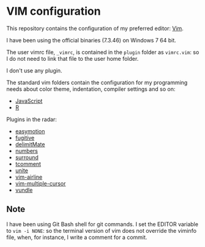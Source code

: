 VIM configuration
=================

This repository contains the configuration of my preferred editor:
[Vim](http://www.vim.org/).

I have been using the official binaries (7.3.46) on Windows 7 64 bit.

The user vimrc file, `_vimrc`, is contained in the `plugin` folder as
`vimrc.vim`: so I do not need to link that file to the user home folder.

I don't use any plugin.

The standard vim folders contain the configuration for my programming needs
about color theme, indentation, compiler settings and so on:

- [JavaScript](http://nodejs.org/)
- [R](http://www.r-project.org/)


Plugins in the radar:

- [easymotion](https://github.com/Lokaltog/vim-easymotion)
- [fugitive](https://github.com/tpope/vim-fugitive)
- [delimitMate](https://github.com/Raimondi/delimitMate)
- [numbers](https://github.com/myusuf3/numbers.vim)
- [surround](https://github.com/tpope/vim-surround)
- [tcomment](https://github.com/tomtom/tcomment_vim)
- [unite](https://github.com/Shougo/unite.vim)
- [vim-airline](https://github.com/bling/vim-airline)
- [vim-multiple-cursor](https://github.com/terryma/vim-multiple-cursors)
- [vundle](https://github.com/gmarik/vundle)

Note
----

I have been using Git Bash shell for git commands. I set the EDITOR variable to
`vim -i NONE`: so the terminal version of vim does not override the viminfo
file, when, for instance, I write a comment for a commit.
